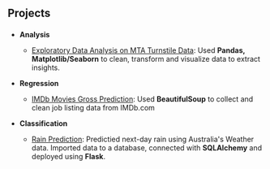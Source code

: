 ## <p>**Projects**

* **Analysis**
  * [Exploratory Data Analysis on MTA Turnstile Data](https://github.com/berkmonder/dataScience-portfolio/tree/main/projects/TurnstileDataExploration): Used **Pandas, Matplotlib/Seaborn** to clean, transform and visualize data to extract insights.

* **Regression**
  * [IMDb Movies Gross Prediction](https://github.com/berkmonder/dataScience-portfolio/tree/main/projects/IMDbGrossPrediction-Regression): Used **BeautifulSoup** to collect and clean job listing data from IMDb.com

* **Classification**
  * [Rain Prediction](https://github.com/berkmonder/dataScience-portfolio/tree/main/projects/WeatherRainPrediction-Classification): Predictied next-day rain using Australia's Weather data. Imported data to a database, connected with **SQLAlchemy** and deployed using **Flask**.